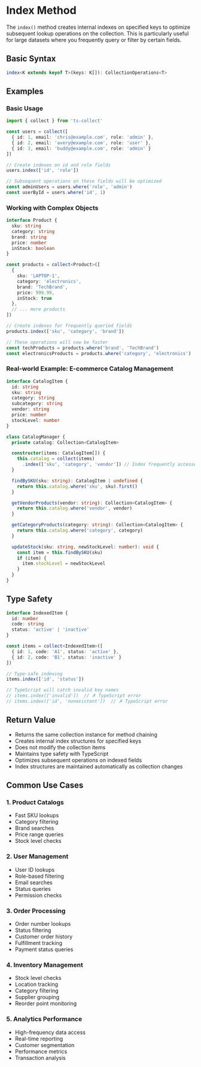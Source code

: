 # Index Method

The `index()` method creates internal indexes on specified keys to optimize subsequent lookup operations on the collection. This is particularly useful for large datasets where you frequently query or filter by certain fields.

## Basic Syntax

```typescript
index<K extends keyof T>(keys: K[]): CollectionOperations<T>
```

## Examples

### Basic Usage

```typescript
import { collect } from 'ts-collect'

const users = collect([
  { id: 1, email: 'chris@example.com', role: 'admin' },
  { id: 2, email: 'avery@example.com', role: 'user' },
  { id: 3, email: 'buddy@example.com', role: 'admin' }
])

// Create indexes on id and role fields
users.index(['id', 'role'])

// Subsequent operations on these fields will be optimized
const adminUsers = users.where('role', 'admin')
const userById = users.where('id', 1)
```

### Working with Complex Objects

```typescript
interface Product {
  sku: string
  category: string
  brand: string
  price: number
  inStock: boolean
}

const products = collect<Product>([
  {
    sku: 'LAPTOP-1',
    category: 'electronics',
    brand: 'TechBrand',
    price: 999.99,
    inStock: true
  },
  // ... more products
])

// Create indexes for frequently queried fields
products.index(['sku', 'category', 'brand'])

// These operations will now be faster
const techProducts = products.where('brand', 'TechBrand')
const electronicsProducts = products.where('category', 'electronics')
```

### Real-world Example: E-commerce Catalog Management

```typescript
interface CatalogItem {
  id: string
  sku: string
  category: string
  subcategory: string
  vendor: string
  price: number
  stockLevel: number
}

class CatalogManager {
  private catalog: Collection<CatalogItem>

  constructor(items: CatalogItem[]) {
    this.catalog = collect(items)
      .index(['sku', 'category', 'vendor']) // Index frequently accessed fields
  }

  findBySKU(sku: string): CatalogItem | undefined {
    return this.catalog.where('sku', sku).first()
  }

  getVendorProducts(vendor: string): Collection<CatalogItem> {
    return this.catalog.where('vendor', vendor)
  }

  getCategoryProducts(category: string): Collection<CatalogItem> {
    return this.catalog.where('category', category)
  }

  updateStock(sku: string, newStockLevel: number): void {
    const item = this.findBySKU(sku)
    if (item) {
      item.stockLevel = newStockLevel
    }
  }
}
```

## Type Safety

```typescript
interface IndexedItem {
  id: number
  code: string
  status: 'active' | 'inactive'
}

const items = collect<IndexedItem>([
  { id: 1, code: 'A1', status: 'active' },
  { id: 2, code: 'B1', status: 'inactive' }
])

// Type-safe indexing
items.index(['id', 'status'])

// TypeScript will catch invalid key names
// items.index(['invalid'])  // ✗ TypeScript error
// items.index(['id', 'nonexistent'])  // ✗ TypeScript error
```

## Return Value

- Returns the same collection instance for method chaining
- Creates internal index structures for specified keys
- Does not modify the collection items
- Maintains type safety with TypeScript
- Optimizes subsequent operations on indexed fields
- Index structures are maintained automatically as collection changes

## Common Use Cases

### 1. Product Catalogs

- Fast SKU lookups
- Category filtering
- Brand searches
- Price range queries
- Stock level checks

### 2. User Management

- User ID lookups
- Role-based filtering
- Email searches
- Status queries
- Permission checks

### 3. Order Processing

- Order number lookups
- Status filtering
- Customer order history
- Fulfillment tracking
- Payment status queries

### 4. Inventory Management

- Stock level checks
- Location tracking
- Category filtering
- Supplier grouping
- Reorder point monitoring

### 5. Analytics Performance

- High-frequency data access
- Real-time reporting
- Customer segmentation
- Performance metrics
- Transaction analysis
